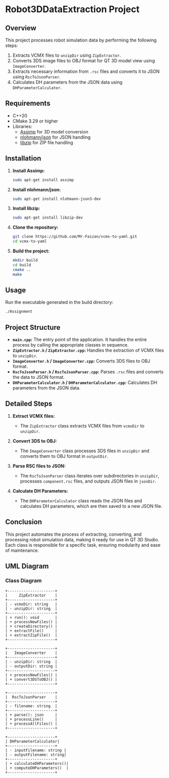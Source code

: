 # Robot3DDataExtraction Project

## Overview
This project processes robot simulation data by performing the following steps:
1. Extracts VCMX files to `unzipDir` using `ZipExtractor`.
2. Converts 3DS image files to OBJ format for QT 3D model view using `ImageConverter`.
3. Extracts necessary information from `.rsc` files and converts it to JSON using `RscToJsonParser`.
4. Calculates DH parameters from the JSON data using `DHParameterCalculator`.

## Requirements
- C++20
- CMake 3.29 or higher
- Libraries:
    - [Assimp](https://github.com/assimp/assimp) for 3D model conversion
    - [nlohmann/json](https://github.com/nlohmann/json) for JSON handling
    - [libzip](https://libzip.org/) for ZIP file handling

## Installation

1. **Install Assimp:**
   ```sh
   sudo apt-get install assimp
   ```

2. **Install nlohmann/json:**
   ```sh
   sudo apt-get install nlohmann-json3-dev
   ```

3. **Install libzip:**
   ```sh
   sudo apt-get install libzip-dev
   ```

4. **Clone the repository:**
   ```sh
   git clone https://github.com/Mr-Faizan/vcmx-to-yaml.git
   cd vcmx-to-yaml
   ```

5. **Build the project:**
   ```sh
   mkdir build
   cd build
   cmake ..
   make
   ```

## Usage
Run the executable generated in the build directory:

```sh
./Assignment
```

## Project Structure

- **`main.cpp`:** The entry point of the application. It handles the entire process by calling the appropriate classes in sequence.
- **`ZipExtractor.h` / `ZipExtractor.cpp`:** Handles the extraction of VCMX files to `unzipDir`.
- **`ImageConverter.h` / `ImageConverter.cpp`:** Converts 3DS files to OBJ format.
- **`RscToJsonParser.h` / `RscToJsonParser.cpp`:** Parses `.rsc` files and converts the data to JSON format.
- **`DHParameterCalculator.h` / `DHParameterCalculator.cpp`:** Calculates DH parameters from the JSON data.

## Detailed Steps

1. **Extract VCMX files:**
    - The `ZipExtractor` class extracts VCMX files from `vcmxDir` to `unzipDir`.

2. **Convert 3DS to OBJ:**
    - The `ImageConverter` class processes 3DS files in `unzipDir` and converts them to OBJ format in `outputDir`.

3. **Parse RSC files to JSON:**
    - The `RscToJsonParser` class iterates over subdirectories in `unzipDir`, processes `component.rsc` files, and outputs JSON files in `jsonDir`.

4. **Calculate DH Parameters:**
    - The `DHParameterCalculator` class reads the JSON files and calculates DH parameters, which are then saved to a new JSON file.

## Conclusion
This project automates the process of extracting, converting, and processing robot simulation data, making it ready for use in QT 3D Studio. Each class is responsible for a specific task, ensuring modularity and ease of maintenance.

## UML Diagram

### Class Diagram

```
+---------------------+ 
|     ZipExtractor    |
+---------------------+
| - vcmxDir: string   |
| - unzipDir: string  |
+---------------------+
| + run(): void       |
| + processNewFiles() |
| + createDirectory() |
| + extractFile()     |
| + extractZipFile()  |
+---------------------+

+---------------------+
|   ImageConverter    |
+---------------------+
| - unzipDir: string  |
| - outputDir: string |
+---------------------+
| + processNewFiles() |
| + convert3DSToOBJ() |
+---------------------+

+---------------------+
|  RscToJsonParser    |
+---------------------+
| - filename: string  |
+---------------------+
| + parse(): json     |
| + processLine()     |
| + processAllFiles() |
+---------------------+

+---------------------+
| DHParameterCalculator|
+---------------------+
| - inputFilename: string |
| - outputFilename: string|
+---------------------+
| + calculateDHParameters()|
| + computeDHParameters()  |
+---------------------+


